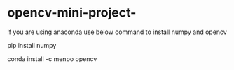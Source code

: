 # opencv-mini-project-
if you are using anaconda use below command to install numpy and opencv

pip install numpy

conda install -c menpo opencv

